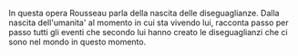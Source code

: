 In questa opera Rousseau parla della nascita delle diseguaglianze.
Dalla nascita dell'umanita' al momento in cui sta vivendo lui, racconta passo per passo tutti gli eventi che secondo lui hanno creato le diseguaglianzi che ci sono nel mondo in questo momento.

